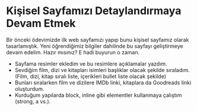 # Kişisel Sayfamızı Detaylandırmaya Devam Etmek
Bir önceki ödevimizde ilk web sayfamızı yapıp bunu kişisel sayfamız olarak tasarlamıştık. Yeni öğrendiğimiz bilgiler dahilinde bu sayfayı geliştirmeye devam edelim. Hazır mısınız? E hadi buyurun o zaman.

- Sayfama resimler ekledim ve bu resimlere açıklamalar yazdım.
- Sevdiğim film, dizi ve kitapları isimleri başlıklar olacak şekilde sıraladım. (Film, dizi, kitap sıralı liste, içerikleri bullet liste olacak şekilde)
- Bunları sıralarken film ve dizilere IMDb linki, kitaplara da Goodreads linki oluşturdum.
- Kurduğum yapılarda block, inline gibi elementler kullanmaya çalıştım (strong, a vs.).